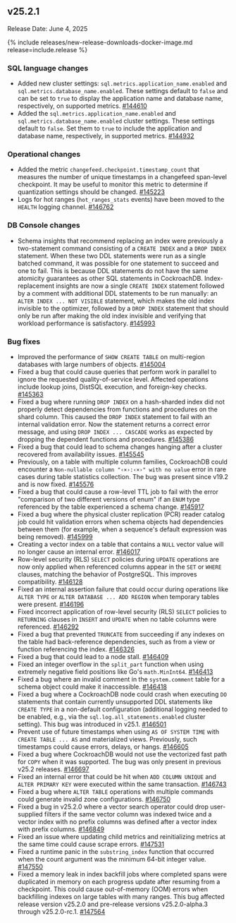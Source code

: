 ## v25.2.1

Release Date: June 4, 2025

{% include releases/new-release-downloads-docker-image.md release=include.release %}

<h3 id="v25-2-1-sql-language-changes">SQL language changes</h3>

- Added new cluster settings: `sql.metrics.application_name.enabled` and `sql.metrics.database_name.enabled`. These settings default to `false` and can be set to `true` to display the application name and database name, respectively, on supported metrics.
 [#144610][#144610]
- Added the `sql.metrics.application_name.enabled` and `sql.metrics.database_name.enabled` cluster settings. These settings default to `false`. Set them to `true` to include the application and database name, respectively, in supported metrics.
 [#144932][#144932]

<h3 id="v25-2-1-operational-changes">Operational changes</h3>

- Added the metric `changefeed.checkpoint.timestamp_count` that measures the number of unique timestamps in a changefeed span-level checkpoint. It may be useful to monitor this metric to determine if quantization settings should be changed.
 [#145223][#145223]
- Logs for hot ranges (`hot_ranges_stats` events) have been moved to the `HEALTH` logging channel.
 [#146762][#146762]

<h3 id="v25-2-1-db-console-changes">DB Console changes</h3>

- Schema insights that recommend replacing an index were previously a two-statement command consisting of a `CREATE INDEX` and a `DROP INDEX` statement. When these two DDL statements were run as a single batched command, it was possible for one statement to succeed and one to fail. This is because DDL statements do not have the same atomicity guarantees as other SQL statements in CockroachDB. Index-replacement insights are now a single `CREATE INDEX` statement followed by a comment with additional DDL statements to be run manually: an `ALTER INDEX ... NOT VISIBLE` statement, which makes the old index invisible to the optimizer, followed by a `DROP INDEX` statement that should only be run after making the old index invisible and verifying that workload performance is satisfactory.
 [#145993][#145993]

<h3 id="v25-2-1-bug-fixes">Bug fixes</h3>

- Improved the performance of `SHOW CREATE TABLE` on multi-region databases with large numbers of objects.
 [#145004][#145004]
- Fixed a bug that could cause queries that perform work in parallel to ignore the requested quality-of-service level. Affected operations include lookup joins, DistSQL execution, and foreign-key checks.
 [#145363][#145363]
- Fixed a bug where running `DROP INDEX` on a hash-sharded index did not properly detect dependencies from functions and procedures on the shard column. This caused the `DROP INDEX` statement to fail with an internal validation error. Now the statement returns a correct error message, and using `DROP INDEX ... CASCADE` works as expected by dropping the dependent functions and procedures.
 [#145386][#145386]
- Fixed a bug that could lead to schema changes hanging after a cluster recovered from availability issues.
 [#145545][#145545]
- Previously, on a table with multiple column families, CockroachDB could encounter a `Non-nullable column "‹×›:‹×›" with no value` error in rare cases during table statistics collection. The bug was present since v19.2 and is now fixed.
 [#145576][#145576]
- Fixed a bug that could cause a row-level TTL job to fail with the error "comparison of two different versions of enum" if an `ENUM` type referenced by the table experienced a schema change.
 [#145917][#145917]
- Fixed a bug where the physical cluster replication (PCR) reader catalog job could hit validation errors when schema objects had dependencies between them (for example, when a sequence's default expression was being removed).
 [#145999][#145999]
- Creating a vector index on a table that contains a `NULL` vector value will no longer cause an internal error.
 [#146017][#146017]
- Row-level security (RLS) `SELECT` policies during `UPDATE` operations are now only applied when referenced columns appear in the `SET` or `WHERE` clauses, matching the behavior of PostgreSQL. This improves compatibility.
 [#146128][#146128]
- Fixed an internal assertion failure that could occur during operations like `ALTER TYPE` or `ALTER DATABASE ... ADD REGION` when temporary tables were present.
 [#146196][#146196]
- Fixed incorrect application of row-level security (RLS) `SELECT` policies to `RETURNING` clauses in `INSERT` and `UPDATE` when no table columns were referenced.
 [#146292][#146292]
- Fixed a bug that prevented `TRUNCATE` from succeeding if any indexes on the table had back-reference dependencies, such as from a view or function referencing the index.
 [#146326][#146326]
- Fixed a bug that could lead to a node stall.
 [#146409][#146409]
- Fixed an integer overflow in the `split_part` function when using extremely negative field positions like Go's `math.MinInt64`.
 [#146413][#146413]
- Fixed a bug where an invalid comment in the `system.comment` table for a schema object could make it inaccessible.
 [#146418][#146418]
- Fixed a bug where a CockroachDB node could crash when executing `DO` statements that contain currently unsupported DDL statements like `CREATE TYPE` in a non-default configuration (additional logging needed to be enabled, e.g., via the `sql.log.all_statements.enabled` cluster setting). This bug was introduced in v25.1.
 [#146501][#146501]
- Prevent use of future timestamps when using `AS OF SYSTEM TIME` with `CREATE TABLE ... AS` and materialized views. Previously, such timestamps could cause errors, delays, or hangs.
 [#146605][#146605]
- Fixed a bug where CockroachDB would not use the vectorized fast path for `COPY` when it was supported. The bug was only present in previous v25.2 releases.
 [#146697][#146697]
- Fixed an internal error that could be hit when `ADD COLUMN UNIQUE` and `ALTER PRIMARY KEY` were executed within the same transaction.
 [#146743][#146743]
- Fixed a bug where `ALTER TABLE` operations with multiple commands could generate invalid zone configurations.
 [#146750][#146750]
- Fixed a bug in v25.2.0 where a vector search operator could drop user-supplied filters if the same vector column was indexed twice and a vector index with no prefix columns was defined after a vector index with prefix columns.
 [#146849][#146849]
- Fixed an issue where updating child metrics and reinitializing metrics at the same time could cause scrape errors.
 [#147531][#147531]
- Fixed a runtime panic in the `substring_index` function that occurred when the count argument was the minimum 64-bit integer value.
 [#147550][#147550]
- Fixed a memory leak in index backfill jobs where completed spans were duplicated in memory on each progress update after resuming from a checkpoint. This could cause out-of-memory (OOM) errors when backfilling indexes on large tables with many ranges. This bug affected release version v25.2.0 and pre-release versions v25.2.0-alpha.3 through v25.2.0-rc.1.
 [#147564][#147564]


[#146017]: https://github.com/cockroachdb/cockroach/pull/146017
[#146697]: https://github.com/cockroachdb/cockroach/pull/146697
[#147564]: https://github.com/cockroachdb/cockroach/pull/147564
[#147550]: https://github.com/cockroachdb/cockroach/pull/147550
[#146762]: https://github.com/cockroachdb/cockroach/pull/146762
[#145363]: https://github.com/cockroachdb/cockroach/pull/145363
[#146326]: https://github.com/cockroachdb/cockroach/pull/146326
[#146409]: https://github.com/cockroachdb/cockroach/pull/146409
[#145386]: https://github.com/cockroachdb/cockroach/pull/145386
[#145917]: https://github.com/cockroachdb/cockroach/pull/145917
[#146501]: https://github.com/cockroachdb/cockroach/pull/146501
[#146605]: https://github.com/cockroachdb/cockroach/pull/146605
[#145223]: https://github.com/cockroachdb/cockroach/pull/145223
[#145999]: https://github.com/cockroachdb/cockroach/pull/145999
[#146849]: https://github.com/cockroachdb/cockroach/pull/146849
[#147531]: https://github.com/cockroachdb/cockroach/pull/147531
[#144610]: https://github.com/cockroachdb/cockroach/pull/144610
[#146196]: https://github.com/cockroachdb/cockroach/pull/146196
[#145993]: https://github.com/cockroachdb/cockroach/pull/145993
[#146128]: https://github.com/cockroachdb/cockroach/pull/146128
[#146413]: https://github.com/cockroachdb/cockroach/pull/146413
[#146743]: https://github.com/cockroachdb/cockroach/pull/146743
[#146750]: https://github.com/cockroachdb/cockroach/pull/146750
[#144932]: https://github.com/cockroachdb/cockroach/pull/144932
[#145004]: https://github.com/cockroachdb/cockroach/pull/145004
[#145545]: https://github.com/cockroachdb/cockroach/pull/145545
[#145576]: https://github.com/cockroachdb/cockroach/pull/145576
[#146292]: https://github.com/cockroachdb/cockroach/pull/146292
[#146418]: https://github.com/cockroachdb/cockroach/pull/146418
